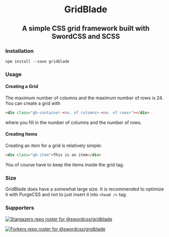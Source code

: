 <h1 align="center">GridBlade</h1>
<h2 align="center">A simple CSS grid framework built with SwordCSS and SCSS</h2>

### Installation

```
npm install --save gridblade
```

### Usage

#### Creating a Grid

The maximum number of columns and the maximum number of rows is 24. You can create a grid with

```html
<div class="gb-container-<no. of columns>-<no. of rows>"></div>
```

where you fill in the number of columns and the number of rows.

#### Creating Items

Creating an item for a grid is relatively simple:

```html
<div class="gb-item">This is an item</div>
```

You of course have to keep the items inside the grid tag.

### Size

GridBlade does have a somewhat large size. It is recommended to optimize it with PurgeCSS and not to just insert it into `<head />` tag.

### Supporters

[![Stargazers repo roster for @swordcss/gridblade](https://reporoster.com/stars/swordcss/gridblade)](https://github.com/swordcss/gridblade/stargazers)

[![Forkers repo roster for @swordcss/gridblade](https://reporoster.com/forks/swordcss/gridblade)](https://github.com/swordcss/gridblade/network/members)
